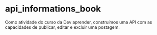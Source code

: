 # api_informations_book
Como atividade do curso da Dev aprender, construímos uma API com as capacidades de publicar, editar e excluir uma postagem. 
